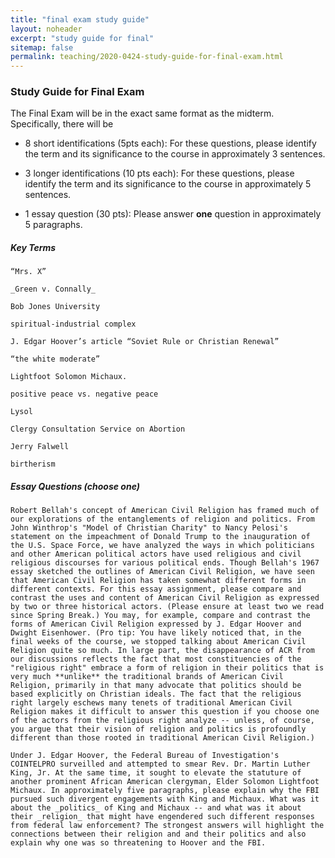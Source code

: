 ```yaml
---
title: "final exam study guide"
layout: noheader
excerpt: "study guide for final"
sitemap: false
permalink: teaching/2020-0424-study-guide-for-final-exam.html
---
```




### Study Guide for Final Exam

The Final Exam will be in the exact same format as the midterm. Specifically, there will be

 * 8 short identifications (5pts each): For these questions, please identify the term and its significance to the course in approximately 3 sentences.

 * 3 longer identifications (10 pts each): For these questions, please identify the term and its significance to the course in approximately 5 sentences.

 * 1 essay question (30 pts): Please answer **one** question in approximately 5 paragraphs.


##### Key Terms

    “Mrs. X”

    _Green v. Connally_

    Bob Jones University

    spiritual-industrial complex

    J. Edgar Hoover’s article “Soviet Rule or Christian Renewal”

    “the white moderate”

    Lightfoot Solomon Michaux.

    positive peace vs. negative peace

    Lysol

    Clergy Consultation Service on Abortion

    Jerry Falwell

    birtherism


##### Essay Questions (choose one)

    Robert Bellah's concept of American Civil Religion has framed much of our explorations of the entanglements of religion and politics. From John Winthrop's "Model of Christian Charity" to Nancy Pelosi's statement on the impeachment of Donald Trump to the inauguration of the U.S. Space Force, we have analyzed the ways in which politicians and other American political actors have used religious and civil religious discourses for various political ends. Though Bellah's 1967 essay sketched the outlines of American Civil Religion, we have seen that American Civil Religion has taken somewhat different forms in different contexts. For this essay assignment, please compare and contrast the uses and content of American Civil Religion as expressed by two or three historical actors. (Please ensure at least two we read since Spring Break.) You may, for example, compare and contrast the forms of American Civil Religion expressed by J. Edgar Hoover and Dwight Eisenhower. (Pro tip: You have likely noticed that, in the final weeks of the course, we stopped talking about American Civil Religion quite so much. In large part, the disappearance of ACR from our discussions reflects the fact that most constituencies of the "religious right" embrace a form of religion in their politics that is very much **unlike** the traditional brands of American Civil Religion, primarily in that many advocate that politics should be based explicitly on Christian ideals. The fact that the religious right largely eschews many tenets of traditional American Civil Religion makes it difficult to answer this question if you choose one of the actors from the religious right analyze -- unless, of course, you argue that their vision of religion and politics is profoundly different than those rooted in traditional American Civil Religion.)

    Under J. Edgar Hoover, the Federal Bureau of Investigation's COINTELPRO surveilled and attempted to smear Rev. Dr. Martin Luther King, Jr. At the same time, it sought to elevate the statuture of another prominent African American clergyman, Elder Solomon Lightfoot Michaux. In approximately five paragraphs, please explain why the FBI pursued such divergent engagements with King and Michaux. What was it about the _politics_ of King and Michaux -- and what was it about their _religion_ that might have engendered such different responses from federal law enforcement? The strongest answers will highlight the connections between their religion and and their politics and also explain why one was so threatening to Hoover and the FBI.



